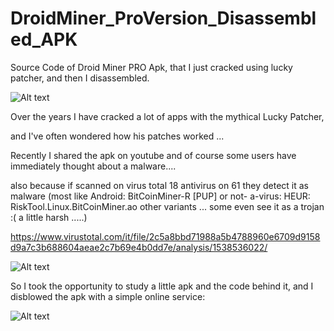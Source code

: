 # DroidMiner_ProVersion_Disassembled_APK
Source Code of Droid Miner PRO Apk, that I just cracked using lucky patcher, and then I disassembled.

![Alt text](https://raw.githubusercontent.com/JonnyBanana/DroidMiner_ProVersion_Disassembled_APK/master/images/com.jordanrulz.droidbtc-w130.png)

Over the years I have cracked a lot of apps with the mythical Lucky Patcher,

and I've often wondered how his patches worked ...

Recently I shared the apk on youtube and of course some users have immediately thought about a malware....


<a href="https://www.youtube.com/watch?v=x-78F5PpWZ4&t=12s"></a>


also because if scanned on virus total 18 antivirus on 61 they detect it as malware (most like Android: BitCoinMiner-R [PUP] or not- a-virus: HEUR: RiskTool.Linux.BitCoinMiner.ao other variants ... some even see it as a trojan :( a little harsh .....)

https://www.virustotal.com/it/file/2c5a8bbd71988a5b4788960e6709d9158d9a7c3b688604aeae2c7b69e4b0dd7e/analysis/1538536022/

![Alt text](https://raw.githubusercontent.com/JonnyBanana/DroidMiner_ProVersion_Disassembled_APK/master/images/virustotalscanapk.JPG)



So I took the opportunity to study a little apk and the code behind it, and I disblowed the apk with a simple online service:

![Alt text](https://github.com/JonnyBanana/DroidMiner_ProVersion_Disassembled_APK/blob/master/images/luckypatcher.png)
